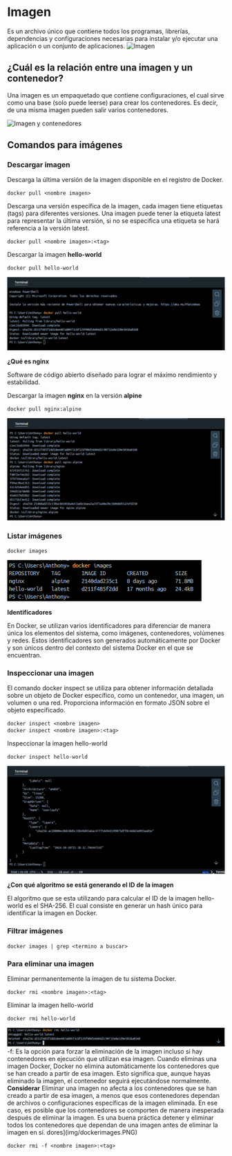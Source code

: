 # Imagen
Es un archivo único que contiene todos los programas, librerías, dependencias y configuraciones necesarias para instalar y/o ejecutar una aplicación o un conjunto de aplicaciones.
![Imagen](img/imagen.PNG)


## ¿Cuál es la relación entre una imagen y un contenedor? 
Una imagen es un empaquetado que contiene configuraciones, el cual sirve como una base (solo puede leerse) para crear los contenedores. Es decir, de una misma imagen pueden salir varios contenedores.

![Imagen y contenedores](img/imagenContenedores.JPG)
## Comandos para imágenes

### Descargar imagen
Descarga la última versión de la imagen disponible en el registro de Docker.

```
docker pull <nombre imagen> 
```

Descarga una versión específica de la imagen, cada imagen tiene etiquetas (tags) para diferentes versiones.
Una imagen puede tener la etiqueta latest para representar la última versión, si no se especifica una etiqueta se hará referencia a la versión latest.

```
docker pull <nombre imagen>:<tag>
```

Descargar la imagen **hello-world**
```
docker pull hello-world
```
![descargarImagenHelloWorld](img/descargarImagenHelloWorld.PNG)

**¿Qué es nginx**

  Software de código abierto diseñado para lograr el máximo rendimiento y estabilidad.

Descargar la imagen  **nginx** en la versión **alpine**
```
docker pull nginx:alpine
```
![descargarImagenNginxAlpine](img/descargarImagenNginxAlpine.PNG)

### Listar imágenes

```
docker images
```
![dockerimages](img/dockerimages.PNG)


**Identificadores**

En Docker, se utilizan varios identificadores para diferenciar de manera única los elementos del sistema, como imágenes, contenedores, volúmenes y redes. Estos identificadores son generados automáticamente por Docker y son únicos dentro del contexto del sistema Docker en el que se encuentran. 

### Inspeccionar una imagen
El comando docker inspect se utiliza para obtener información detallada sobre un objeto de Docker específico, como un contenedor, una imagen, un volumen o una red.  Proporciona información en formato JSON sobre el objeto especificado.

```
docker inspect <nombre imagen>
docker inspect <nombre imagen>:<tag>
```

Inspeccionar la imagen hello-world 
```
docker inspect hello-world 
```
![inspectHelloWorld](img/inspectHelloWorld.PNG)

**¿Con qué algoritmo se está generando el ID de la imagen**

  El algoritmo que se esta utilizando para calcular el ID de la imagen hello-world es el SHA-256. El cual consiste en generar un hash único para identificar la imagen en Docker.

### Filtrar imágenes

```
docker images | grep <termino a buscar>

```

### Para eliminar una imagen
Eliminar permanentemente la imagen de tu sistema Docker.

```
docker rmi <nombre imagen>:<tag>
```

Eliminar la imagen hello-world 
```
docker rmi hello-world
```
![eliminarHelloWorld](img/eliminarHelloWorld.PNG)
-f: Es la opción para forzar la eliminación de la imagen incluso si hay contenedores en ejecución que utilizan esa imagen.
Cuando eliminas una imagen Docker, Docker no elimina automáticamente los contenedores que se han creado a partir de esa imagen. Esto significa que, aunque hayas eliminado la imagen, el contenedor seguirá ejecutándose normalmente.  
**Considerar**
Eliminar una imagen no afecta a los contenedores que se han creado a partir de esa imagen, a menos que esos contenedores dependan de archivos o configuraciones específicas de la imagen eliminada. En ese caso, es posible que los contenedores se comporten de manera inesperada después de eliminar la imagen.
Es una buena práctica detener y eliminar todos los contenedores que dependan de una imagen antes de eliminar la imagen en sí.
dores](img/dockerimages.PNG)
```
docker rmi -f <nombre imagen>:<tag>
```

